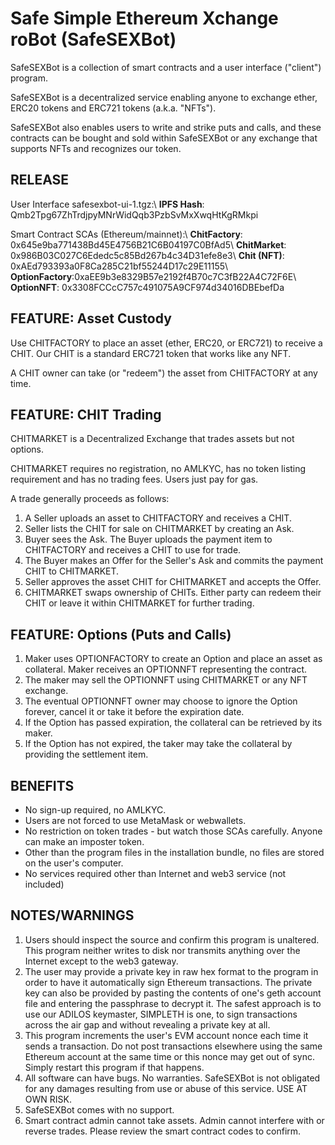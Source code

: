 # Safe Simple Ethereum Xchange roBot (SafeSEXBot)

SafeSEXBot is a collection of smart contracts and a user interface ("client")
program.

SafeSEXBot is a decentralized service enabling anyone to exchange ether, ERC20
tokens and ERC721 tokens (a.k.a. "NFTs").

SafeSEXBot also enables users to write and strike puts and calls, and these
contracts can be bought and sold within SafeSEXBot or any exchange that
supports NFTs and recognizes our token.

## RELEASE

User Interface safesexbot-ui-1.tgz:\\ 
**IPFS Hash**: Qmb2Tpg67ZhTrdjpyMNrWidQqb3PzbSvMxXwqHtKgRMkpi

Smart Contract SCAs (Ethereum/mainnet):\\ 
**ChitFactory**: 0x645e9ba771438Bd45E4756B21C6B04197C0BfAd5\\ 
**ChitMarket**: 0x986B03C027C6Ededc5c85Bd267b4c34D31efe8e3\\ 
**Chit (NFT)**: 0xAEd793393a0F8Ca285C21bf55244D17c29E11155\\ 
**OptionFactory**:0xaEE9b3e8329B57e2192f4B70c7C3fB22A4C72F6E\\ 
**OptionNFT**: 0x3308FCCcC757c491075A9CF974d34016DBEbefDa

## FEATURE: Asset Custody

Use CHITFACTORY to place an asset (ether, ERC20, or ERC721) to receive a CHIT.
Our CHIT is a standard ERC721 token that works like any NFT.

A CHIT owner can take (or "redeem") the asset from CHITFACTORY at any time.

## FEATURE: CHIT Trading

CHITMARKET is a Decentralized Exchange that trades assets but not options.

CHITMARKET requires no registration, no AMLKYC, has no token listing
requirement and has no trading fees. Users just pay for gas.

A trade generally proceeds as follows:

1. A Seller uploads an asset to CHITFACTORY and receives a CHIT.
2. Seller lists the CHIT for sale on CHITMARKET by creating an Ask.
3. Buyer sees the Ask. The Buyer uploads the payment item to CHITFACTORY and
   receives a CHIT to use for trade.
4. The Buyer makes an Offer for the Seller's Ask and commits the payment CHIT
   to CHITMARKET.
5. Seller approves the asset CHIT for CHITMARKET and accepts the Offer.
6. CHITMARKET swaps ownership of CHITs. Either party can redeem their CHIT or
   leave it within CHITMARKET for further trading.

## FEATURE: Options (Puts and Calls)

1. Maker uses OPTIONFACTORY to create an Option and place an asset as
   collateral. Maker receives an OPTIONNFT representing the contract.
2. The maker may sell the OPTIONNFT using CHITMARKET or any NFT exchange.
3. The eventual OPTIONNFT owner may choose to ignore the Option forever,
   cancel it or take it before the expiration date.
4. If the Option has passed expiration, the collateral can be retrieved by its
   maker.
6. If the Option has not expired, the taker may take the collateral by
   providing the settlement item.

## BENEFITS

* No sign-up required, no AMLKYC.
* Users are not forced to use MetaMask or webwallets.
* No restriction on token trades - but watch those SCAs carefully. Anyone can make an imposter token.
* Other than the program files in the installation bundle, no files are stored on the user's computer.
* No services required other than Internet and web3 service (not included)

## NOTES/WARNINGS

1. Users should inspect the source and confirm this program is unaltered. This
   program neither writes to disk nor transmits anything over the Internet
   except to the web3 gateway.
2. The user may provide a private key in raw hex format to the program in
   order to have it automatically sign Ethereum transactions. The private key
   can also be provided by pasting the contents of one's geth account file and
   entering the passphrase to decrypt it. The safest approach is to use our
   ADILOS keymaster, SIMPLETH is one, to sign transactions across the air gap
   and without revealing a private key at all.
3. This program increments the user's EVM account nonce each time it sends a
   transaction. Do not post transactions elsewhere using the same Ethereum
   account at the same time or this nonce may get out of sync.
   Simply restart this program if that happens.
4. All software can have bugs. No warranties. SafeSEXBot is not obligated for
   any damages resulting from use or abuse of this service. USE AT OWN RISK.
5. SafeSEXBot comes with no support.
6. Smart contract admin cannot take assets. Admin cannot interfere with or
   reverse trades. Please review the smart contract codes to confirm.
